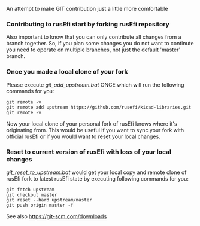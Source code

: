 An attempt to make GIT contribution just a little more comfortable


### Contributing to rusEfi start by forking rusEfi repository
Also important to know that you can only contribute all changes from a branch together.
So, if you plan some changes you do not want to continute you need to operate on multiple branches,
not just the default 'master' branch.



### Once you made a local clone of your fork

Please execute *git_add_upstream.bat* ONCE
which will run the following commands for you:
```
git remote -v
git remote add upstream https://github.com/rusefi/kicad-libraries.git
git remote -v
```
Now your local clone of your personal fork of rusEfi knows where it's originating from.
This would be useful if you want to sync your fork with official rusEfi or if you would want to reset your local changes.

### Reset to current version of rusEfi with loss of your local changes
*git_reset_to_upstream.bat* would get your local copy and remote clone of rusEfi fork to latest rusEfi state by executing following commands for you:
```
git fetch upstream
git checkout master
git reset --hard upstream/master
git push origin master -f
``` 

See also https://git-scm.com/downloads